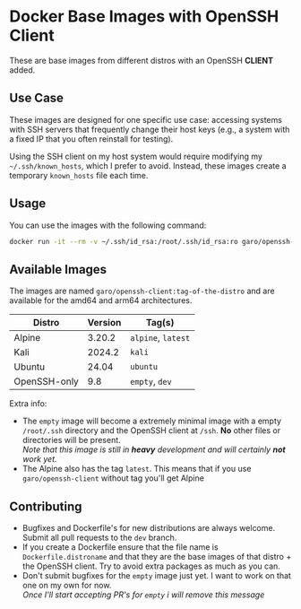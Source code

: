 # Docker Base Images with OpenSSH Client

These are base images from different distros with an OpenSSH __CLIENT__ added.

## Use Case
These images are designed for one specific use case: accessing systems with SSH servers that frequently change their host keys (e.g., a system with a fixed IP that you often reinstall for testing). 

Using the SSH client on my host system would require modifying my `~/.ssh/known_hosts`, which I prefer to avoid. Instead, these images create a temporary `known_hosts` file each time.

## Usage
You can use the images with the following command:

```bash
docker run -it --rm -v ~/.ssh/id_rsa:/root/.ssh/id_rsa:ro garo/openssh-client ssh user@server
```

## Available Images
The images are named `garo/openssh-client:tag-of-the-distro` and are available for the amd64 and arm64 architectures.

| Distro       | Version | Tag(s)
| ------------ | ------- | -------------- |
| Alpine       |  3.20.2 | `alpine`, `latest` |
| Kali         |  2024.2 | `kali`         |
| Ubuntu       |  24.04  | `ubuntu`       |
| OpenSSH-only |     9.8 | `empty`, `dev` |

Extra info:
- The `empty` image will become a extremely minimal image with a empty `/root/.ssh` directory and the OpenSSH client at `/ssh`. __No__ other files or directories will be present.<br>
_Note that this image is still in __heavy__ development and will certainly __not__ work yet._
- The Alpine also has the tag `latest`. This means that if you use `garo/openssh-client` without tag you'll get Alpine

## Contributing
- Bugfixes and Dockerfile's for new distributions are always welcome. Submit all pull requests to the `dev` branch.
- If you create a Dockerfile ensure that the file name is `Dockerfile.distroname` and that they are the base images of that distro + the OpenSSH client. Try to avoid extra packages as much as you can.
- Don't submit bugfixes for the `empty` image just yet. I want to work on that one on my own for now.<br>_Once I'll start accepting PR's for `empty` i will remove this message_
